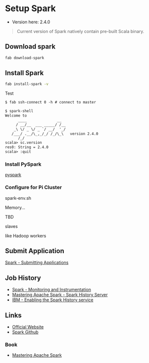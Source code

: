 # Setup Spark

* Version here: 2.4.0

> Current version of Spark natively contain pre-built Scala binary.

## Download spark

```sh
fab download-spark
```

## Install Spark

```sh
fab install-spark -v
```

Test

```txt
$ fab ssh-connect 0 -h # connect to master

$ spark-shell
Welcome to
      ____              __
     / __/__  ___ _____/ /__
    _\ \/ _ \/ _ `/ __/  '_/
   /___/ .__/\_,_/_/ /_/\_\   version 2.4.0
      /_/
scala> sc.version
res0: String = 2.4.0
scala> :quit
```

### Install PySpark

[pyspark](https://pypi.org/project/pyspark/)

### Configure for Pi Cluster

spark-env.sh

Memory...

TBD

slaves

like Hadoop workers

## Submit Application

[Spark - Submitting Applications](https://spark.apache.org/docs/latest/submitting-applications.html)

## Job History

* [Spark - Monitoring and Instrumentation](https://spark.apache.org/docs/latest/monitoring.html)
* [Mastering Apache Spark - Spark History Server](https://jaceklaskowski.gitbooks.io/mastering-apache-spark/spark-history-server.html)
* [IBM - Enabling the Spark History service](https://www.ibm.com/support/knowledgecenter/en/SSGSMK_7.1.1/management_sym/spark_configuring_history_service.html)

## Links

* [Official Website](https://spark.apache.org/)
* [Spark Github](https://github.com/apache/spark)

### Book

* [Mastering Apache Spark](https://legacy.gitbook.com/book/jaceklaskowski/mastering-apache-spark/details)
